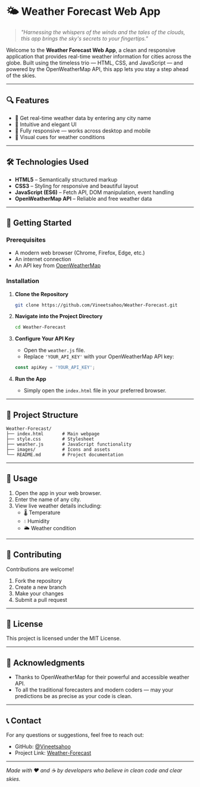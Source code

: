 # 🌤️ Weather Forecast Web App

> *"Harnessing the whispers of the winds and the tales of the clouds, this app brings the sky's secrets to your fingertips."*

Welcome to the **Weather Forecast Web App**, a clean and responsive application that provides real-time weather information for cities across the globe. Built using the timeless trio — HTML, CSS, and JavaScript — and powered by the OpenWeatherMap API, this app lets you stay a step ahead of the skies.

---

## 🔍 Features

- 📍 Get real-time weather data by entering any city name
- 🎨 Intuitive and elegant UI
- 📱 Fully responsive — works across desktop and mobile
- 🌈 Visual cues for weather conditions

---

## 🛠️ Technologies Used

- **HTML5** – Semantically structured markup
- **CSS3** – Styling for responsive and beautiful layout
- **JavaScript (ES6)** – Fetch API, DOM manipulation, event handling
- **OpenWeatherMap API** – Reliable and free weather data

---

## 🚀 Getting Started

### Prerequisites

- A modern web browser (Chrome, Firefox, Edge, etc.)
- An internet connection
- An API key from [OpenWeatherMap](https://openweathermap.org/api)

### Installation

1. **Clone the Repository**
   ```bash
   git clone https://github.com/Vineetsahoo/Weather-Forecast.git
   ```

2. **Navigate into the Project Directory**
   ```bash
   cd Weather-Forecast
   ```

3. **Configure Your API Key**
   - Open the `weather.js` file.
   - Replace `'YOUR_API_KEY'` with your OpenWeatherMap API key:
   ```javascript
   const apiKey = 'YOUR_API_KEY';
   ```

4. **Run the App**
   - Simply open the `index.html` file in your preferred browser.

---

## 📂 Project Structure

```
Weather-Forecast/
├── index.html       # Main webpage
├── style.css        # Stylesheet
├── weather.js       # JavaScript functionality
├── images/          # Icons and assets
└── README.md        # Project documentation
```

---

## 📌 Usage

1. Open the app in your web browser.
2. Enter the name of any city.
3. View live weather details including:
   - 🌡️ Temperature
   - 💧 Humidity
   - 🌥️ Weather condition

---

## 🤝 Contributing

Contributions are welcome!

1. Fork the repository
2. Create a new branch
3. Make your changes
4. Submit a pull request

---

## 📄 License

This project is licensed under the MIT License.

---

## 🙏 Acknowledgments

- Thanks to OpenWeatherMap for their powerful and accessible weather API.
- To all the traditional forecasters and modern coders — may your predictions be as precise as your code is clean.

---

## 📞 Contact

For any questions or suggestions, feel free to reach out:

- GitHub: [@Vineetsahoo](https://github.com/Vineetsahoo)
- Project Link: [Weather-Forecast](https://github.com/Vineetsahoo/Weather-Forecast)

---

*Made with ❤️ and ☕ by developers who believe in clean code and clear skies.*

